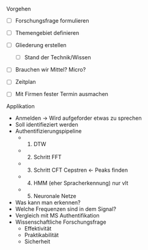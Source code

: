 Vorgehen
- [ ] Forschungsfrage formulieren
- [ ] Themengebiet definieren
- [ ] Gliederung erstellen
  - [ ] Stand der Technik/Wissen
- [ ] Brauchen wir Mittel? Micro?
- [ ] Zeitplan
- [ ] Mit Firmen fester Termin ausmachen


Applikation
- Anmelden -> Wird aufgeforder etwas zu sprechen
- Soll identifieziert werden
- Authentifizierungspipeline
  - 1. DTW
  - 2. Schritt FFT
  - 3. Schritt CFT Cepstren <- Peaks finden
  - 4. HMM (eher Spracherkennung) nur vlt
  - 5. Neuronale Netze
- Was kann man erkennen?
- Welche Frequenzen sind in dem Signal?
- Vergleich mit MS Authentifikation
- Wissenschaftliche Forschungsfrage
  - Effektivität
  - Praktikabilität
  - Sicherheit

